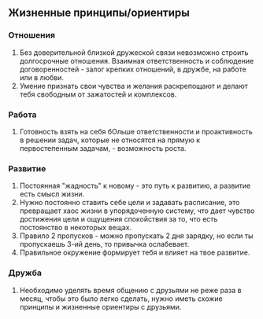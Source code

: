 ## Жизненные принципы/ориентиры

### Отношения

1. Без доверительной близкой дружеской связи невозможно строить долгосрочные отношения. Взаимная ответственность и соблюдение договоренностей - залог крепких отношений, в дружбе, на работе или в любви.
2. Умение признать свои чувства и желания раскрепощают и делают тебя свободным от зажатостей и комплексов.

### Работа

1. Готовность взять на себя бОльше ответственности и проактивность в решении задач, которые не относятся на прямую к первостепенным задачам, - возможность роста.

### Развитие

1. Постоянная "жадность" к новому - это путь к развитию, а развитие есть смысл жизни.
2. Нужно постоянно ставить себе цели и задавать расписание, это превращает хаос жизни в упорядоченную систему, что дает чувство достижения цели и ощущения спокойствия за то, что есть постоянство в некоторых вещах.
3. Правило 2 пропусков - можно пропускать 2 дня зарядку, но если ты пропускаешь 3-ий день, то привычка ослабевает.
4. Правильное окружение формирует тебя и влияет на твое развитие.

### Дружба

1. Необходимо уделять время общению с друзьями не реже раза в месяц, чтобы это было легко сделать, нужно иметь схожие принципы и жизненные ориентиры с друзьями.


